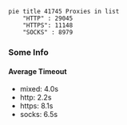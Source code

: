 
```mermaid
pie title 41745 Proxies in list
    "HTTP" : 29045
    "HTTPS": 11148
    "SOCKS" : 8979
```

### Some Info
#### Average Timeout

- mixed: 4.0s
- http: 2.2s
- https: 8.1s
- socks: 6.5s